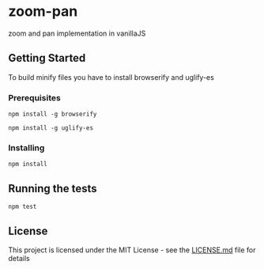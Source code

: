# zoom-pan

zoom and pan implementation in vanillaJS

## Getting Started

To build minify files you have to install browserify and uglify-es

### Prerequisites

```
npm install -g browserify
```
```
npm install -g uglify-es
```

### Installing

```
npm install
```

## Running the tests

```
npm test
```

## License

This project is licensed under the MIT License - see the [LICENSE.md](LICENSE.md) file for details

